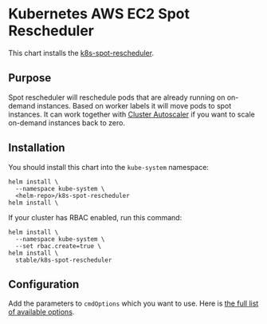 # Kubernetes AWS EC2 Spot Rescheduler

This chart installs the [k8s-spot-rescheduler](https://github.com/pusher/k8s-spot-rescheduler).

## Purpose

Spot rescheduler will reschedule pods that are already running on on-demand instances. Based on worker labels it will move pods to spot instances. It can work together with [Cluster Autoscaler](https://github.com/kubernetes/charts/tree/master/stable/cluster-autoscaler) if you want to scale on-demand instances back to zero.

## Installation

You should install this chart into the `kube-system` namespace:
```
helm install \
  --namespace kube-system \
  <helm-repo>/k8s-spot-rescheduler
helm install \
```

If your cluster has RBAC enabled, run this command:
```
helm install \
  --namespace kube-system \
  --set rbac.create=true \
helm install \
  stable/k8s-spot-rescheduler
```

## Configuration

Add the parameters to `cmdOptions` which you want to use. Here is [the full list of available options](https://github.com/pusher/k8s-spot-rescheduler#flags).
